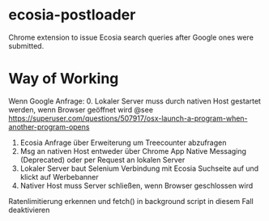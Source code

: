 # ecosia-postloader
Chrome extension to issue Ecosia search queries after Google ones were submitted.

# Way of Working
Wenn Google Anfrage:
0. Lokaler Server muss durch nativen Host gestartet werden, wenn Browser geöffnet wird @see https://superuser.com/questions/507917/osx-launch-a-program-when-another-program-opens
1. Ecosia Anfrage über Erweiterung um Treecounter abzufragen
2. Msg an nativen Host entweder über Chrome App Native Messaging (Deprecated) oder per Request an lokalen Server
3. Lokaler Server baut Selenium Verbindung mit Ecosia Suchseite auf und klickt auf Werbebanner
4. Nativer Host muss Server schließen, wenn Browser geschlossen wird

Ratenlimitierung erkennen und fetch() in background script in diesem Fall deaktivieren